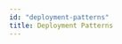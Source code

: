 ```yaml
---
id: "deployment-patterns"
title: Deployment Patterns
---
```


<!--
 Copyright IBM Corp. All Rights Reserved.

 SPDX-License-Identifier: CC-BY-4.0
 -->
